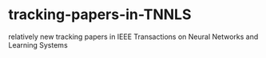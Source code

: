 # tracking-papers-in-TNNLS
relatively new tracking papers in IEEE Transactions on Neural Networks and Learning Systems
